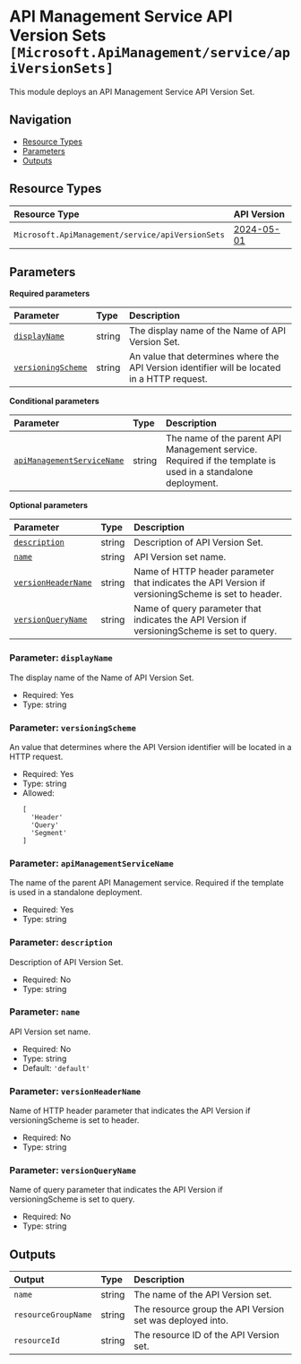 # API Management Service API Version Sets `[Microsoft.ApiManagement/service/apiVersionSets]`

This module deploys an API Management Service API Version Set.

## Navigation

- [Resource Types](#Resource-Types)
- [Parameters](#Parameters)
- [Outputs](#Outputs)

## Resource Types

| Resource Type | API Version |
| :-- | :-- |
| `Microsoft.ApiManagement/service/apiVersionSets` | [2024-05-01](https://learn.microsoft.com/en-us/azure/templates/Microsoft.ApiManagement/2024-05-01/service/apiVersionSets) |

## Parameters

**Required parameters**

| Parameter | Type | Description |
| :-- | :-- | :-- |
| [`displayName`](#parameter-displayname) | string | The display name of the Name of API Version Set. |
| [`versioningScheme`](#parameter-versioningscheme) | string | An value that determines where the API Version identifier will be located in a HTTP request. |

**Conditional parameters**

| Parameter | Type | Description |
| :-- | :-- | :-- |
| [`apiManagementServiceName`](#parameter-apimanagementservicename) | string | The name of the parent API Management service. Required if the template is used in a standalone deployment. |

**Optional parameters**

| Parameter | Type | Description |
| :-- | :-- | :-- |
| [`description`](#parameter-description) | string | Description of API Version Set. |
| [`name`](#parameter-name) | string | API Version set name. |
| [`versionHeaderName`](#parameter-versionheadername) | string | Name of HTTP header parameter that indicates the API Version if versioningScheme is set to header. |
| [`versionQueryName`](#parameter-versionqueryname) | string | Name of query parameter that indicates the API Version if versioningScheme is set to query. |

### Parameter: `displayName`

The display name of the Name of API Version Set.

- Required: Yes
- Type: string

### Parameter: `versioningScheme`

An value that determines where the API Version identifier will be located in a HTTP request.

- Required: Yes
- Type: string
- Allowed:
  ```Bicep
  [
    'Header'
    'Query'
    'Segment'
  ]
  ```

### Parameter: `apiManagementServiceName`

The name of the parent API Management service. Required if the template is used in a standalone deployment.

- Required: Yes
- Type: string

### Parameter: `description`

Description of API Version Set.

- Required: No
- Type: string

### Parameter: `name`

API Version set name.

- Required: No
- Type: string
- Default: `'default'`

### Parameter: `versionHeaderName`

Name of HTTP header parameter that indicates the API Version if versioningScheme is set to header.

- Required: No
- Type: string

### Parameter: `versionQueryName`

Name of query parameter that indicates the API Version if versioningScheme is set to query.

- Required: No
- Type: string

## Outputs

| Output | Type | Description |
| :-- | :-- | :-- |
| `name` | string | The name of the API Version set. |
| `resourceGroupName` | string | The resource group the API Version set was deployed into. |
| `resourceId` | string | The resource ID of the API Version set. |
